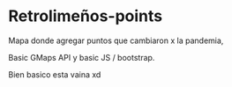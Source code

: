 # Retrolimeños-points


Mapa donde agregar puntos que cambiaron x la pandemia,


Basic GMaps API y basic JS / bootstrap.


Bien basico esta vaina xd
